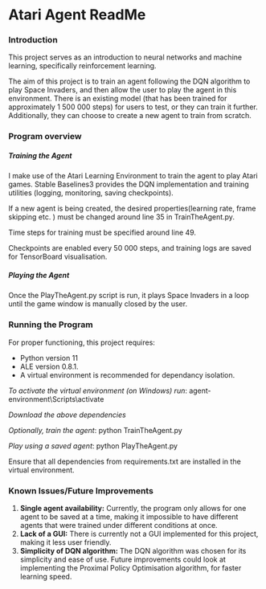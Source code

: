 # **Atari Agent ReadMe**



### **Introduction**

This project serves as an introduction to neural networks and machine learning, specifically reinforcement learning.



The aim of this project is to train an agent following the DQN algorithm to play Space Invaders, and then allow the user to play the agent in this environment. There is an existing model (that has been trained for approximately 1 500 000 steps) for users to test, or they can train it further. Additionally, they can choose to create a new agent to train from scratch.



### **Program overview**

##### Training the Agent

I make use of the Atari Learning Environment to train the agent to play Atari games. Stable Baselines3 provides the DQN implementation and training utilities (logging, monitoring, saving checkpoints).



If a new agent is being created, the desired properties(learning rate, frame skipping etc. ) must be changed around line 35 in TrainTheAgent.py.



Time steps for training must be specified around line 49.



Checkpoints are enabled every 50 000 steps, and training logs are saved for TensorBoard visualisation.



##### Playing the Agent

Once the PlayTheAgent.py script is run, it plays Space Invaders in a loop until the game window is manually closed by the user. 



### **Running the Program**

For proper functioning, this project requires: 

* Python version 11
* ALE version 0.8.1.
* A virtual environment is recommended for dependancy isolation.



*To activate the virtual environment (on Windows) run*: agent-environment\\Scripts\\activate

*Download the above dependencies*



*Optionally, train the agent*: python TrainTheAgent.py



*Play using a saved agent*: python PlayTheAgent.py



Ensure that all dependencies from requirements.txt are installed in the virtual environment.



### **Known Issues/Future Improvements**



1. **Single agent availability:** Currently, the program only allows for one agent to be saved at a time, making it impossible to have different agents that were trained under different conditions at once.
2. **Lack of a GUI:** There is currently not a GUI implemented for this project, making it less user friendly.
3. **Simplicity of DQN algorithm:** The DQN algorithm was chosen for its simplicity and ease of use. Future improvements could look at implementing the Proximal Policy Optimisation algorithm, for faster learning speed.
